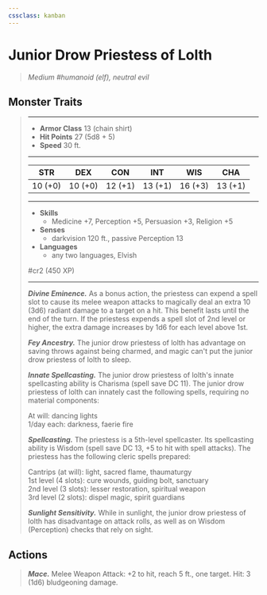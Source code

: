 ```yaml
---
cssclass: kanban
---
```


# Junior Drow Priestess of Lolth
>*Medium #humanoid (elf), neutral evil*
## Monster Traits
>___
>- **Armor Class** 13 (chain shirt)
>- **Hit Points** 27 (5d8 + 5)
>- **Speed** 30 ft.
>___
>|STR|DEX|CON|INT|WIS|CHA|
>|:---:|:---:|:---:|:---:|:---:|:---:|
>|10 (+0)|10 (+0)|12 (+1)|13 (+1)|16 (+3)|13 (+1)|
>___
>- **Skills**
>	 - Medicine +7, Perception +5, Persuasion +3, Religion +5
>- **Senses**
>	 - darkvision 120 ft., passive Perception 13
>- **Languages**
>	 - any two languages, Elvish
>
> #cr2 (450 XP)
>___
>***Divine Eminence.*** As a bonus action, the priestess can expend a spell slot to cause its melee weapon attacks to magically deal an extra 10 (3d6) radiant damage to a target on a hit. This benefit lasts until the end of the turn. If the priestess expends a spell slot of 2nd level or higher, the extra damage increases by 1d6 for each level above 1st.  
>
>***Fey Ancestry.*** The junior drow priestess of lolth has advantage on saving throws against being charmed, and magic can't put the junior drow priestess of lolth to sleep.  
>
>***Innate Spellcasting.*** The junior drow priestess of lolth's innate spellcasting ability is Charisma (spell save DC 11). The junior drow priestess of lolth can innately cast the following spells, requiring no material components:  
>
>At will: dancing lights  
>1/day each: darkness, faerie fire  
>
>
>***Spellcasting.*** The priestess is a 5th-level spellcaster. Its spellcasting ability is Wisdom (spell save DC 13, +5 to hit with spell attacks). The priestess has the following cleric spells prepared:  
>
>Cantrips (at will): light, sacred flame, thaumaturgy  
>1st level (4 slots): cure wounds, guiding bolt, sanctuary  
>2nd level (3 slots): lesser restoration, spiritual weapon  
>3rd level (2 slots): dispel magic, spirit guardians  
>
>
>***Sunlight Sensitivity.*** While in sunlight, the junior drow priestess of lolth has disadvantage on attack rolls, as well as on Wisdom (Perception) checks that rely on sight.  
>
## Actions
>***Mace.*** Melee Weapon Attack: +2 to hit, reach 5 ft., one target. Hit: 3 (1d6) bludgeoning damage.